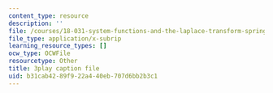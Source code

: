 ```yaml
---
content_type: resource
description: ''
file: /courses/18-031-system-functions-and-the-laplace-transform-spring-2019/b31cab4289f922a440eb707d6bb2b3c1_5HfMEUO9vlY.srt
file_type: application/x-subrip
learning_resource_types: []
ocw_type: OCWFile
resourcetype: Other
title: 3play caption file
uid: b31cab42-89f9-22a4-40eb-707d6bb2b3c1
---
```

